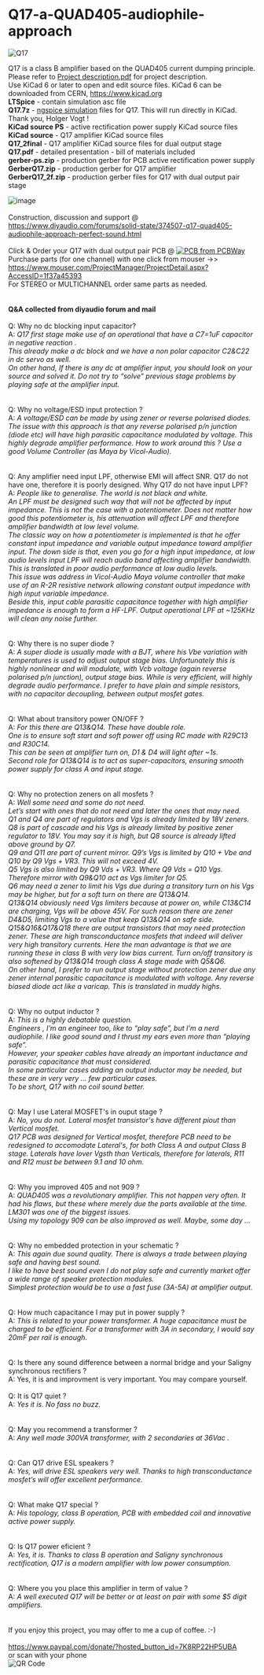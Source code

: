 # Q17-a-QUAD405-audiophile-approach


![Q17](https://user-images.githubusercontent.com/22703498/168981362-8983cd89-4096-4918-838b-a98bf1d8269b.jpeg)



Q17 is a class B amplifier based on the QUAD405 current dumping principle.<br>
Please refer to <a href="https://github.com/tvicol/Q17-a-QUAD405-audiophile-approach/blob/main/Project%20description.pdf">Project description.pdf</a> for project description.<br>
Use KiCad 6 or later to open and edit source files.  KiCad 6 can be downloaded from CERN, https://www.kicad.org<br>
<b>LTSpice</b> - contain simulation asc file<br>
<b>Q17.7z</b> - <a href="https://forum.kicad.info/t/simulation-examples-for-kicad-eeschema-ngspice/34443">ngspice simulation</a> files for Q17. This will run directly in KiCad. Thank you, Holger Vogt !<br>
<b>KiCad source PS</b> - active rectification power supply KiCad source files<br>
<b>KiCad source</b> - Q17 amplifier KiCad source files<br>
<b>Q17_2final</b> - Q17 amplifier KiCad source files for dual output stage<br>
<b>Q17.pdf</b> - detailed presentation - bill of materials included<br>
<b>gerber-ps.zip</b> - production gerber for PCB active rectification power supply<br>
<b>GerberQ17.zip</b> - production gerber for Q17 amplifier<br>
<b>GerberQ17_2f.zip</b> - production gerber files for Q17 with dual output pair stage<br>

![image](https://user-images.githubusercontent.com/22703498/159252259-ddfc39c3-7433-49f7-a285-d0a09331d218.png)
<br>
<br>
Construction, discussion and support @ https://www.diyaudio.com/forums/solid-state/374507-q17-quad405-audiophile-approach-perfect-sound.html<br>
<br>
Click & Order your Q17 with dual output pair PCB @ <a href="https://www.pcbway.com/project/shareproject/Q17__a_QUAD405_audiophile_approach.html"><img src="https://www.pcbway.com/project/img/images/frompcbway-1220.png" alt="PCB from PCBWay" /></a><br>
Purchase parts (for one channel) with one click from mouser ->> https://www.mouser.com/ProjectManager/ProjectDetail.aspx?AccessID=1f37a45393 <br>
For STEREO or MULTICHANNEL order same parts as needed. <br>
<br>
<br>
<b>Q&A collected from diyaudio forum and mail</b><br>
<br>
Q: Why no dc blocking input capacitor?<br>
A: <i>Q17 first stage make use of an operational that have a C7=1uF capacitor in negative reaction . <br>
This already make a dc block and we have a non polar capacitor C2&C22 in dc servo as well.<br>
On other hand, If there is any dc at amplifier input, you should look on your source and solved it. Do not try to “solve” previous stage problems by playing safe at the amplifier input.</i><br>
<br>
<br>
Q: Why no voltage/ESD input protection ?<br>
A: <i>A voltage/ESD can be made by using zener or reverse polarised diodes. The issue with this approach is that any reverse polarised p/n junction (diode etc) will have high parasitic capacitance modulated by voltage. This highly degrade amplifier performance. How to work around this ? Use a good Volume Controller (as Maya by Vicol-Audio).</i><br>
<br>
<br>
Q: Any amplifier need input LPF, otherwise EMI will affect SNR.  Q17 do not have one, therefore it is poorly designed. Why Q17 do not have input LPF?<br>
A: <i>People like to generalise. The world is not black and white.<br>
An LPF must be designed such way that will not be affected by input impedance. This is not the case with a potentiometer. Does not matter how good this potentiometer is, his attenuation will affect LPF and therefore amplifier bandwidth at low level volume.<br>
The classic way on how a potentiometer is implemented is that he offer constant input impedance and variable output impedance toward amplifier input. The down side is that, even you go for a high input impedance, at low audio levels input LPF will reach audio band affecting amplifier bandwidth. This is translated in poor audio performance at low audio levels.<br>
This issue was address in Vicol-Audio Maya volume controller that make use of an R-2R resistive network allowing constant output impedance with high input variable impedance.<br>
Beside this, input cable parasitic capacitance together with high amplifier impedance is enough to form a HF-LPF. Output operational LPF at ~125KHz will clean any noise further.</i><br>
<br>
<br>
Q: Why there is no super diode ?<br>
A: <i>A super diode is usually made with a BJT, where his Vbe variation with temperatures is used to adjust output stage bias. Unfortunately this is highly nonlinear and will modulate, with Vcb voltage (again reverse polarised p/n junction), output stage bias. While is very efficient, will highly degrade audio performance. I prefer to have plain and simple resistors, with no capacitor decoupling, between output mosfet gates.</i><br>
<br>
<br>
Q: What about transitory power ON/OFF ? <br>
A: <i>For this there are Q13&Q14. These have double role.<br>
One is to ensure soft start and soft power off using RC made with R29C13 and R30C14. <br>
This can be seen at amplifier turn on, D1 & D4 will light after ~1s.<br>
Second role for Q13&Q14 is to act as super-capacitors, ensuring smooth power supply for class A and input stage.</i><br>
<br>
<br>
Q: Why no protection zeners on all mosfets ?<br>
A: <i>Well some need and some do not need.<br>
Let’s start with ones that do not need and later the ones that may need.<br>
Q1 and Q4 are part of regulators and Vgs is already limited by 18V zeners.<br>
Q8 is part of cascade and his Vgs is already limited by positive zener regulator to 18V. You may say it is high, but Q8 source is already lifted above ground by Q7.<br>
Q9 and Q11 are part of current mirror. Q9’s Vgs is limited by Q10 + Vbe and Q10 by Q9 Vgs + VR3. This will not exceed 4V.<br>
Q5 Vgs is also limited by Q9 Vds + VR3. Where Q9 Vds = Q10 Vgs. Therefore mirror with Q9&Q10 act as Vgs limiter for Q5.<br>
Q6 may need a zener to limit his Vgs due during a transitory turn on his Vgs may be higher, but for a soft turn on there are Q13&Q14.<br>
Q13&Q14 obviously need Vgs limiters because at power on, while C13&C14 are charging, Vgs will be above 45V. For such reason there are zener D4&D5, limiting Vgs to a value that keep Q13&Q14 on safe side.<br>
Q15&Q16&Q17&Q18 there are output transistors that may need protection zener. These are high transconductance mosfets that indeed will deliver very high transitory currents. Here the man advantage is that we are running these in class B with very low bias current. Turn on/off transitory is also softened by Q13&Q14 trough class A stage made with Q5&Q6.<br>
On other hand, I prefer to run output stage without protection zener due any zener internal parasitic capacitance is modulated with voltage. Any reverse biased diode act like a varicap. This is translated in muddy highs.</i><br>
<br>
<br>
Q: Why no output inductor ?<br>
A: <i>This is a highly debatable question.<br>
Engineers , I’m an engineer too, like to “play safe”, but I’m a nerd audiophile. I like good sound and I thrust my ears even more than “playing safe”.<br>
However, your speaker cables have already an important inductance and parasitic capacitance that must considered. <br>
In some particular cases adding an output inductor may be needed, but these are in very very … few particular cases.<br>
To be short, Q17 with no coil sound better.</i><br>
<br>
<br>
Q: May I use Lateral MOSFET's in ouput stage ?<br>
A: <i>No, you do not. Lateral mosfet transistor's have different piout than Vertical mosfet.<br>
  Q17 PCB was designed for Vertical mosfet, therefore PCB need to be redesigned to accomodate Lateral's, for both Class A and output Class B stage.
  Laterals have lover Vgsth than Verticals, therefore for laterals, R11 and R12 must be between 9.1 and 10 ohm.</i><br>
<br>
<br>
Q: Why you improved 405 and not 909 ?<br>
A: <i>QUAD405 was a revolutionary amplifier. This not happen very often. It had his flaws, but these where merely due the parts available at the time.  LM301 was one of the biggest issues.<br>
Using my topology 909 can be also improved as well. Maybe, some day …</i><br>
<br>
<br>
Q: Why no embedded protection in your schematic ?<br>
A: <i>This again due sound quality. There is always a trade between playing safe and having best sound.<br>
I like to have best sound even I do not play safe and currently market offer a wide range of speaker protection modules.<br>
Simplest protection would be to use a fast fuse (3A-5A) at amplifier output.</i><br>
<br>
<br>
Q: How much capacitance I may put in power supply ?<br>
A: <i>This is related to your power transformer. A huge capacitance must be charged to be efficient.  For a transformer with 3A in secondary, I would say 20mF per rail is enough.</i><br>
<br>
<br>
Q: Is there any sound difference between a normal bridge and your Saligny synchronous rectifiers ?<br>
A: Yes, it is and improvment is very important. You may compare yourself.
<br>
<br>
Q: It is Q17 quiet ?<br>
A: <i>Yes it is. No fass no buzz.</i><br>
<br>
<br>
Q: May you recommend a transformer ?<br>
A: <i>Any well made 300VA transformer, with 2 secondaries at 36Vac .</i><br>
<br>
<br>
Q: Can Q17 drive ESL speakers ?<br>
A: <i>Yes, will drive ESL speakers very well. Thanks to high transconductance mosfet’s will offer excellent performance.</i><br>
<br>
<br>
Q: What make Q17 special ?<br>
A: <i>His topology, class B operation, PCB with embedded coil and innovative active power supply. </i><br>
<br>
<br>
Q: Is Q17 power eficient ?<br>
A: <i>Yes, it is. Thanks to class B operation and Saligny synchronous rectification, Q17 is a modern amplifier with low power consumption.</i><br>
<br>
<br>
Q: Where you you place this amplifier in term of value ?<br>
A: <i>A well executed Q17 will be better or at least on pair with some $5 digit amplifiers.</i><br>
<br>
<br>
If you enjoy this project, you may offer to me a cup of coffee. :-) <br>
<br>
https://www.paypal.com/donate/?hosted_button_id=7K8RP22HP5UBA
<br>
or scan with your phone
<br>
![QR Code](https://user-images.githubusercontent.com/22703498/168473006-614d0b84-c3e2-4b54-8bb3-428a1676abe5.png)
